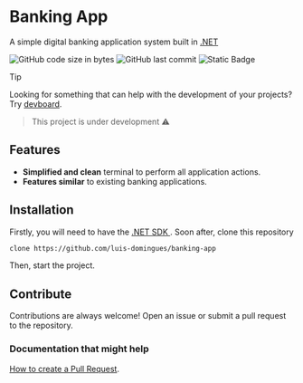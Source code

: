 # Banking App

A simple digital banking application system built in <a href="https://dotnet.microsoft.com/en-us/" target="_blank">.NET</a>

![GitHub code size in bytes](https://img.shields.io/github/languages/code-size/luis-domingues/banking-app)
![GitHub last commit](https://img.shields.io/github/last-commit/luis-domingues/banking-app)
![Static Badge](https://img.shields.io/badge/.NET-8.0-purple)

> [!TIP]
> Looking for something that can help with the development of your projects? Try [devboard](https://github.com/luis-domingues/devboard).

> This project is under development ⚠

## Features
* **Simplified and clean** terminal to perform all application actions.
* **Features similar** to existing banking applications.

## Installation
Firstly, you will need to have the [.NET SDK ](https://learn.microsoft.com/en-us/dotnet/core/install/). Soon after, clone this repository
```bash
clone https://github.com/luis-domingues/banking-app
```
Then, start the project.

## Contribute 
Contributions are always welcome! Open an issue or submit a pull request to the repository.

<h3>Documentation that might help</h3>

[How to create a Pull Request](https://www.atlassian.com/git/tutorials/making-a-pull-request).
